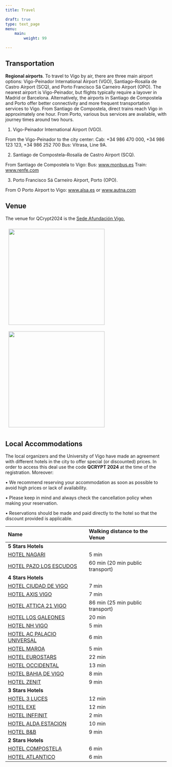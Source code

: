 ```yaml
---
title: Travel

draft: true
type: text_page
menu:
    main:
        weight: 99

---
```

<!--{{< button-link label="Parking" url="https://www.offcampusparking.com/collegepark" icon="" >}}{{< button-link label="Maps & Directions" url="https://cvs.umd.edu/visit/maps-directions" icon="" >}}{{< button-link label="Campus Construction" url="https://admin.umd.edu/current-projects/purple-line/campus-construction-notices" icon="" >}}{{< button-link label="Washington Metro" url="https://www.wmata.com/service/index.cfm" icon="" >}}{{< button-link label="UMD Shuttle Bus" url="https://transportation.umd.edu/shuttle-um/104/501" icon="" >}}-->

## Transportation

<strong>Regional airports</strong>. To travel to Vigo by air, there are three main airport options: Vigo-Peinador International Airport (VGO), Santiago–Rosalía de Castro Airport (SCQ), and Porto Francisco Sá Carneiro Airport (OPO). The nearest airport is Vigo-Peinador, but flights typically require a layover in Madrid or Barcelona. Alternatively, the airports in Santiago de Compostela and Porto offer better connectivity and more frequent transportation services to Vigo. From Santiago de Compostela, direct trains reach Vigo in approximately one hour. From Porto, various bus services are available, with journey times around two hours.

1. Vigo-Peinador International Airport (VGO).

From the Vigo-Peinador to the city center:
Cab: +34 986 470 000, +34 986 123 123, +34 986 252 700
Bus: Vitrasa, Line 9A.

 

2. Santiago de Compostela–Rosalía de Castro Airport (SCQ).

From Santiago de Compostela to Vigo:
Bus: www.monbus.es
Train: www.renfe.com

 

3.    Porto Francisco Sá Carneiro Airport, Porto (OPO).

From O Porto Airport to Vigo:
www.alsa.es or www.autna.com


## Venue
The venue for QCrypt2024 is the <a href="https://www.afundacion.org/es/centros/centro/centro_social_afundacion_vigo"> Sede Afundación Vigo</a>, 

<img id="venue" src="/images/Sede_Vigo.jpg" style="height:300px;margin:10px"/>
<img id="auditorium" src="/images/auditorio_Vigo.jpg" style="height:300px;margin:10px"/>


<h2>Local Accommodations</h2>
The local organizers and the University of Vigo have made an agreement with different hotels in the city to offer special (or discounted) prices. 
In order to access this deal use the code <strong>QCRYPT 2024</strong> at the time of the registration.
Moreover:

• We recommend reserving your accommodation as soon as possible to avoid high prices or lack of availability.

• Please keep in mind and always check the cancellation policy when making your reservation.

• Reservations should be made and paid directly to the hotel so that the discount provided is applicable.


|Name |Walking distance to the Venue|
|:----|:----|
|<strong>5 Stars Hotels</strong>||
| <a href="https://granhotelnagari.com/"> HOTEL NAGARI</a> |5 min|
| <a href="https://pazolosescudos.com/"> HOTEL PAZO LOS ESCUDOS</a>|60 min (20 min public transport)|
|<strong>4 Stars Hotels</strong>||
| <a href="https://ciudaddevigo.com/"> HOTEL CIUDAD DE VIGO</a>|7 min|
| <a href="https://www.hoteles-silken.com/es/hotel-axis-vigo/"> HOTEL AXIS VIGO</a>|7 min|
| <a href="https://www.attica21hotels.com/hotel-attica21-vigo-4s/"> HOTEL ATTICA 21 VIGO</a>|86 min (25 min public transport)|
| <a href="https://www.vigogaleones.com/"> HOTEL LOS GALEONES</a>|20 min|
| <a href="https://www.nh-hotels.com/es/hotel/nh-collection-vigo/mapa"> HOTEL NH VIGO</a>|5 min|
| <a href="https://www.marriott.com/en-us/hotels/vgopa-ac-hotel-palacio-universal/overview/"> HOTEL AC PALACIO UNIVERSAL</a>|6 min|
| <a href="https://www.maroahotel.com/"> HOTEL MAROA</a>|5 min|
| <a href="https://www.eurostarshotels.it/eurostars-mar-de-vigo.html"> HOTEL EUROSTARS</a>|22 min|
| <a href="https://www.barcelo.com/es-es/occidental-vigo/"> HOTEL OCCIDENTAL</a>|13 min|
| <a href="https://www.hotelbahiadevigo.com/"> HOTEL BAHIA DE VIGO</a>|8 min|
| <a href="https://vigo.zenithoteles.com/it/"> HOTEL ZENIT</a>|9 min|
|<strong>3 Stars Hotels</strong>||
| <a href="https://www.sercotelhoteles.com/it/hotel-tres-luces"> HOTEL 3 LUCES</a>|12 min|
| <a href="https://www.eurostarshotels.com/exe-vigo.html"> HOTEL EXE</a>|12 min|
| <a href="https://www.inffinit.es/"> HOTEL INFFINIT</a>|2 min|
| <a href="https://www.aldahotels.es/hoteles/galicia/pontevedra/hotel-alda-estacion-vigo"> HOTEL ALDA ESTACION</a>|10 min|
| <a href="https://www.hotel-bb.com/it/hotel/vigo"> HOTEL B&B</a>|9 min|
|<strong>2 Stars Hotels</strong>||
| <a href="https://www.hcompostela.com/"> HOTEL COMPOSTELA</a>|6 min|
| <a href="https://www.hotelatlanticovigo.com/es/index.html"> HOTEL ATLANTICO</a>|6 min|

<!--<h2>Regional Attractions</h2>-->

